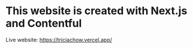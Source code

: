 # This website is created with Next.js and Contentful

Live website: https://triciachow.vercel.app/
